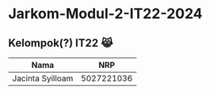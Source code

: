 # Jarkom-Modul-2-IT22-2024

## Kelompok(?) IT22 😹

|Nama  | NRP |
|--|--|
| Jacinta Syilloam | 5027221036 |
